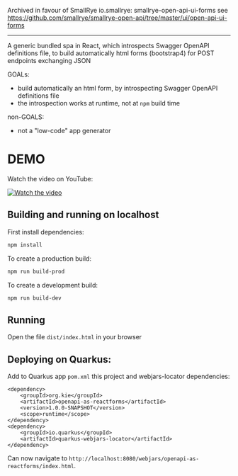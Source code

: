 Archived in favour of SmallRye io.smallrye: smallrye-open-api-ui-forms see https://github.com/smallrye/smallrye-open-api/tree/master/ui/open-api-ui-forms

---

A generic bundled spa in React, which introspects Swagger OpenAPI definitions file, to build automatically html forms (bootstrap4) for POST endpoints exchanging JSON

GOALs:
- build automatically an html form, by introspecting Swagger OpenAPI definitions file
- the introspection works at runtime, not at `npm` build time

non-GOALS:
- not a "low-code" app generator

# DEMO

Watch the video on YouTube:

[![Watch the video](https://img.youtube.com/vi/av_DoGNl2jI/hqdefault.jpg)](https://youtu.be/av_DoGNl2jI)

## Building and running on localhost

First install dependencies:

```sh
npm install
```

To create a production build:

```sh
npm run build-prod
```

To create a development build:

```sh
npm run build-dev
```

## Running

Open the file `dist/index.html` in your browser

## Deploying on Quarkus:

Add to Quarkus app `pom.xml` this project and webjars-locator dependencies:

```
<dependency>
    <groupId>org.kie</groupId>
    <artifactId>openapi-as-reactforms</artifactId>
    <version>1.0.0-SNAPSHOT</version>
    <scope>runtime</scope>
</dependency>
<dependency>
    <groupId>io.quarkus</groupId>
    <artifactId>quarkus-webjars-locator</artifactId>
</dependency>
```

Can now navigate to `http://localhost:8080/webjars/openapi-as-reactforms/index.html`.
